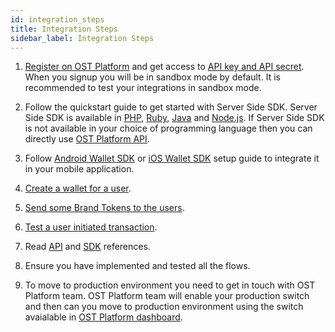 ```yaml
---
id: integration_steps
title: Integration Steps
sidebar_label: Integration Steps
---
```



1. [Register on OST Platform](https://platform.ost.com/sign-up) and get access to [API key and API secret](https://platform.ost.com/developer). When you signup you will be in sandbox mode by default. It is recommended to test your integrations in sandbox mode.

2. Follow the quickstart guide to get started with Server Side SDK. Server Side SDK is available in [PHP](/platform/docs/sdk/server_sdk_setup/php/), [Ruby](/platform/docs/sdk/server_sdk_setup/ruby/), [Java](/platform/docs/sdk/server_sdk_setup/java/) and [Node.js](/platform/docs/sdk/server_sdk_setup/nodejs/). If Server Side SDK is not available in your choice of programming language then you can directly use [OST Platform API](/platform/docs/api).

3. Follow [Android Wallet SDK](/platform/docs/wallet_sdk_setup/android/) or [iOS Wallet SDK](;) setup guide to integrate it in your mobile application.

4. [Create a wallet for a user]((/platform/docs/guides/create_wallet/)).

5. [Send some Brand Tokens to the users]((/platform/docs/guides/execute_transaction/#executing-company-to-user-transactions)).

6. [Test a user initiated transaction]((/platform/docs/guides/execute_transaction/#executing-user-intiated-transactions-in-web)).

7. Read [API](/platform/docs/api/) and [SDK](/platform/docs/sdk/) references.

8. Ensure you have implemented and tested all the flows.

9. To move to production environment you need to get in touch with OST Platform team. OST Platform team will enable your production switch and then can you move to production environment using the switch avaialable in [OST Platform dashboard](https://platform.ost.com).